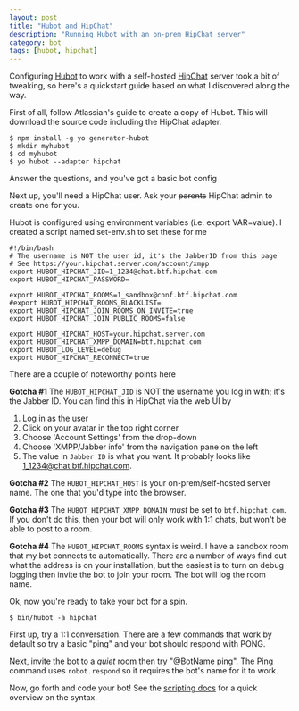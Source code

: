 ```yaml
---
layout: post
title: "Hubot and HipChat"
description: "Running Hubot with an on-prem HipChat server"
category: bot
tags: [hubot, hipchat]
---
```

Configuring [Hubot][1] to work with a self-hosted [HipChat][3] server took a bit of tweaking, so here's a quickstart guide based on what I discovered along the way.

First of all, follow Atlassian's guide to create a copy of Hubot.  This will download the source code including the HipChat adapter.

    $ npm install -g yo generator-hubot
    $ mkdir myhubot
    $ cd myhubot
    $ yo hubot --adapter hipchat

Answer the questions, and you've got a basic bot config

Next up, you'll need a HipChat user.  Ask your ~~parents~~ HipChat admin to create one for you.

Hubot is configured using environment variables (i.e. export VAR=value).  I created a script named set-env.sh to set these for me

	#!/bin/bash
	# The username is NOT the user id, it's the JabberID from this page
	# See https://your.hipchat.server.com/account/xmpp
	export HUBOT_HIPCHAT_JID=1_1234@chat.btf.hipchat.com
	export HUBOT_HIPCHAT_PASSWORD=

	export HUBOT_HIPCHAT_ROOMS=1_sandbox@conf.btf.hipchat.com
	#export HUBOT_HIPCHAT_ROOMS_BLACKLIST=
	export HUBOT_HIPCHAT_JOIN_ROOMS_ON_INVITE=true
	export HUBOT_HIPCHAT_JOIN_PUBLIC_ROOMS=false

	export HUBOT_HIPCHAT_HOST=your.hipchat.server.com
	export HUBOT_HIPCHAT_XMPP_DOMAIN=btf.hipchat.com
	export HUBOT_LOG_LEVEL=debug
	export HUBOT_HIPCHAT_RECONNECT=true

There are a couple of noteworthy points here
	
**Gotcha #1** The `HUBOT_HIPCHAT_JID` is NOT the username you log in with; it's the Jabber ID.  You can find this in HipChat via the web UI by

1. Log in as the user
1. Click on your avatar in the top right corner
1. Choose 'Account Settings' from the drop-down
1. Choose 'XMPP/Jabber info' from the navigation pane on the left
1. The value in `Jabber ID` is what you want. It probably looks like 1_1234@chat.btf.hipchat.com.

**Gotcha #2** The `HUBOT_HIPCHAT_HOST` is your on-prem/self-hosted server name. The one that you'd type into the browser.

**Gotcha #3** The `HUBOT_HIPCHAT_XMPP_DOMAIN` *must* be set to `btf.hipchat.com`.  If you don't do this, then your bot will only work with 1:1 chats, but won't be able to post to a room.

**Gotcha #4** The `HUBOT_HIPCHAT_ROOMS` syntax is weird. I have a sandbox room that my bot connects to automatically.  There are a number of ways find out what the address is on your installation, but the easiest is to turn on debug logging then invite the bot to join your room.  The bot will log the room name.

Ok, now you're ready to take your bot for a spin.

    $ bin/hubot -a hipchat

First up, try a 1:1 conversation.  There are a few commands that work by default so try a basic "ping" and your bot should respond with PONG.

Next, invite the bot to a _quiet_ room then try "@BotName ping".  The Ping command uses `robot.respond` so it requires the bot's name for it to work.

Now, go forth and code your bot! See the [scripting docs][2] for a quick overview on the syntax.

[1]: https://hubot.github.com/ "Hubot"
[2]: https://hubot.github.com/docs/scripting/ "Hubot docs"
[3]: https://www.hipchat.com/ "HipChat"
